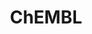 ---
bigquery: https://console.cloud.google.com/bigquery?p=patents-public-data&d=ebi_chembl&page=dataset
citation: '"The ChEMBL database in 2017." Anna Gaulton, Anne Hersey, Michał Nowotka,
  A Patrícia Bento, Jon Chambers, David Mendez, Prudence Mutowo, Francis Atkinson,
  Louisa J Bellis, Elena Cibrián-Uhalte, Mark Davies, Nathan Dedman, Anneli Karlsson,
  María Paula Magariños, John P Overington, George Papadatos, Ines Smit, Andrew R
  Leach Nucleic acids Research (2017) 45 (Database Issue), D945-D954'
contributors: European Bioinformatics Institute
cost: None
description: ChEMBL Data is a manually curated database of small molecules used in
  drug discovery, including information about existing patented drugs.
documentation: 'schema: https://www.ebi.ac.uk/chembl/db_schema


  '
last_edit: 04/10/2022, 20:59:27
location: https://console.cloud.google.com/marketplace/product/google_patents_public_datasets/chembl
maintained_by: EMBL-EBI, an outstation of European Molecular Biology Laboratory
related_publications: '

  ChEMBL: towards direct deposition of bioassay data.


  Mendez D, Gaulton A, Bento AP, Chambers J, De Veij M, Félix E, Magariños MP, Mosquera
  JF, Mutowo P, Nowotka M, Gordillo-Marañón M, Hunter F, Junco L, Mugumbate G, Rodriguez-Lopez
  M, Atkinson F, Bosc N, Radoux CJ, Segura-Cabrera A, Hersey A, Leach AR.


  — Nucleic Acids Res. 2019; 47(D1):D930-D940. doi: 10.1093/nar/gky1075

  '
schema_fields:
- full_molformula
- l2
- targcomp_id
- normal_range_min
- l8
- type
- curation_comment
- warning_country
- smid
- molregno
- protclasssyn_id
- site_name
- pathway_id
- uo_units
- annotation
- num_ro5_violations
- uberon_id
- biocomp_id
- chirality
- oc_id
- definition
- active_ingredient
- patent_expire_date
- protein_class_id
- mc_tax_id
- parenteral
- assay_desc
- assay_type
- class_type
- compd_id
- dosed_ingredient
- enzyme_name
- volume
- prediction_method
- aromatic_rings
- log_id
- mc_target_accession
- syn_type
- src_compound_id
- indref_id
- usan_year
- published_type
- compound_name
- ddd_id
- who_extra
- cell_name
- ass_cls_map_id
- cell_source_tissue
- assay_param_id
- mc_target_name
- mol_atc_id
- compsyn_id
- accession
- l7
- site_residues
- molsyn_id
- toid
- assay_subcellular_fraction
- creation_date
- assay_source
- caloha_id
- targrel_id
- stem
- atc_code
- assay_category
- level3
- domain_id
- stat
- delist_flag
- warning_year
- molecular_species
- level1_description
- stem_class
- db_source
- mesh_id
- mechanism_of_action
- mechanism_comment
- parent_go_id
- mw_monoisotopic
- level1
- src_assay_id
- frac_class_id
- confidence_score
- usan_stem
- ref_url
- prod_pat_id
- authors
- protein_class_synonym
- pchembl_value
- warning_class
- inorganic_flag
- molecular_mechanism
- path
- description
- prodrug
- assay_tax_id
- l5
- applicant_full_name
- ap_id
- domain_description
- warning_id
- route
- job_id
- substrate_record_id
- tissue_id
- action_type
- ddd_units
- orig_description
- sequence
- cx_most_apka
- target_mapping
- l3
- dosage_form
- assay_cell_type
- structure_type
- alogp
- usan_substem
- withdrawn_year
- chebi_par_id
- oral
- mw_freebase
- ro3_pass
- domain_type
- acd_logd
- relationship
- warning_description
- doc_id
- cl_lincs_id
- psa
- mutation
- standard_relation
- full_mwt
- aspect
- cx_logd
- cellosaurus_id
- level4_description
- drug_product_flag
- rtb
- acd_most_bpka
- bao_format
- heavy_atoms
- src_id
- usan_stem_id
- polymer_flag
- previous_company
- homologue
- chembl_id
- disease_efficacy
- mecref_id
- record_id
- usan_stem_definition
- published_units
- protein_class_desc
- idx
- relationship_desc
- level3_description
- ddd_comment
- comp_class_id
- standard_value
- normal_range_max
- compound_key
- innovator_company
- bto_id
- cidx
- le
- therapeutic_flag
- assay_organism
- selectivity_comment
- metref_id
- level2
- drugind_id
- relation
- first_approval
- major_class
- acd_logp
- tid
- warnref_id
- updated_by
- max_phase
- pref_name
- trade_name
- organism
- target_type
- black_box_warning
- l4
- irac_code
- bei
- ddd_admr
- acd_most_apka
- metabolite_record_id
- max_phase_for_ind
- met_conversion
- hba_lipinski
- cx_logp
- parameter_type
- pubmed_id
- direct_interaction
- cell_description
- mol_irac_id
- short_name
- mc_target_type
- hba
- downgraded
- publication_number
- patent_use_code
- component_id
- ref_id
- std_act_id
- level4
- parameter_value
- data_validity_comment
- cx_most_bpka
- hrac_code
- met_comment
- co_stem_id
- qed_weighted
- submission_date
- published_value
- assay_strain
- molecule_type
- l6
- year
- level2_description
- mol_frac_id
- tid_fixed
- target_desc
- withdrawn_country
- text_value
- mol_hrac_id
- version
- smarts
- standard_inchi_key
- pathway_key
- src_description
- title
- drug_substance_flag
- upper_value
- species_group_flag
- alert_name
- frac_code
- assay_id
- product_id
- warning_type
- assay_class_id
- result_flag
- db_version
- sitecomp_id
- standard_flag
- cell_source_tax_id
- updated_on
- standard_upper_value
- drug_record_id
- formulation_id
- src_short_name
- clo_id
- units
- binding_site_comment
- mesh_heading
- approval_date
- canonical_smiles
- patent_id
- ridx
- mc_organism
- enzyme_tid
- qudt_units
- domain_name
- lle
- withdrawn_reason
- published_relation
- last_active
- go_id
- doi
- activity_count
- journal
- mec_id
- standard_text_value
- standard_type
- comments
- molfile
- num_lipinski_ro5_violations
- level5
- irac_class_id
- cpd_str_alert_id
- cell_source_organism
- rgid
- last_page
- helm_notation
- met_id
- synonyms
- subgroup
- bao_endpoint
- cell_id
- entity_type
- predbind_id
- cell_ontology_id
- tbl
- issue
- assay_tissue
- curated_by
- tax_id
- potential_duplicate
- alert_id
- sequence_md5sum
- topical
- first_page
- patent_no
- isoform
- priority
- relationship_type
- withdrawn_class
- hbd
- parent_molregno
- component_synonym
- parent_type
- country
- start_position
- bao_id
- aidx
- indication_class
- variant_id
- standard_units
- name
- res_stem_id
- ref_type
- parent_id
- first_in_class
- num_alerts
- set_name
- activity_id
- availability_type
- end_position
- nda_type
- ingredient
- withdrawn_flag
- assay_test_type
- entity_id
- company
- active_molregno
- value
- standard_inchi
- efo_term
- research_stem
- component_type
- ddd_value
- as_id
- natural_product
- strength
- who_name
- activity_comment
- source_domain_id
- sei
- comp_go_id
- related_tid
- actsm_id
- efo_id
- confidence
- l1
- status
- doc_type
- site_id
- source
- ad_type
- class_level
- hbd_lipinski
- alert_set_id
- abstract
- label
- hrac_class_id
shortname: chembl
tags:
- biotechnology
- health
- chemical
- bioinformatics
- medical
terms_of_use: CC BY-SA 3.0
title: ChEMBL
uuid: e232a192-965c-4ec9-904c-155b6dfe56c5
---